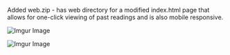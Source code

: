 Added web.zip -  has web directory for a modified index.html page that allows for one-click viewing of past readings and is also mobile responsive.


![Imgur Image](http://i64.tinypic.com/2csdxck.jpg)

![Imgur Image](http://i67.tinypic.com/2prz4ia.jpg)

